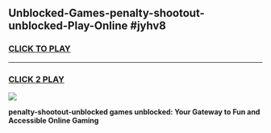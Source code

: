 
## Unblocked-Games-penalty-shootout-unblocked-Play-Online #jyhv8
<h3>
<a href="https://news.freeplayer.one?title=penalty-shootout-unblocked&ref=3">CLICK TO PLAY</a></h3>
<hr>

<h3>
<a href="https://news.freeplayer.one?title=penalty-shootout-unblocked&ref=3">CLICK 2 PLAY</a>
  
</h3>

<a href="https://news.freeplayer.one?title=penalty-shootout-unblocked&ref=3"><img src="https://clearcache.store/games.png"></a>


**penalty-shootout-unblocked games unblocked: Your Gateway to Fun and Accessible Online Gaming**
